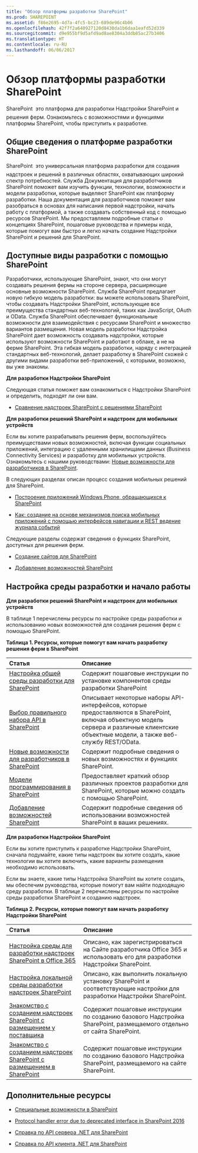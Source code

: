 ```yaml
---
title: "Обзор платформы разработки SharePoint"
ms.prod: SHAREPOINT
ms.assetid: f86e2695-4d7a-4fc5-bc23-689de96c4b06
ms.openlocfilehash: 42f7f2a640927120d8430da1b6daa1eafd52d339
ms.sourcegitcommit: d9e955bf9d5afd9ad8ae8304a3ddb85ac27b3406
ms.translationtype: HT
ms.contentlocale: ru-RU
ms.lasthandoff: 06/06/2017
---
```

# <a name="sharepoint-development-overview"></a>Обзор платформы разработки SharePoint
SharePoint  это платформа для разработки Надстройки SharePoint и решения ферм. Ознакомьтесь с возможностями и функциями платформы SharePoint, чтобы приступить к разработке.
## <a name="introducing-the-sharepoint-development-platform"></a>Общие сведения о платформе разработки SharePoint
<a name="bk_introduction"> </a>

SharePoint  это универсальная платформа разработки для создания надстроек и решений в различных областях, охватывающих широкий спектр потребностей. Служба Документация для разработчиков SharePoint поможет вам изучить функции, технологии, возможности и модели разработки, которые выделяют SharePoint как платформу разработки. Наша документация для разработчиков поможет вам разобраться в основах для написания первой надстройки, начать работу с платформой, а также создавать собственный код с помощью ресурсов SharePoint. Мы предоставляем подробные статьи о концепциях SharePoint, пошаговые руководства и примеры кода, которые помогут вам быстро и легко начать создание Надстройки SharePoint и решений для SharePoint. 
  
    
    

## <a name="what-kinds-of-development-can-you-do-with-sharepoint"></a>Доступные виды разработки с помощью SharePoint
<a name="bk_whatkinds"> </a>

Разработчики, использующие SharePoint, знают, что они могут создавать решения фермы на стороне сервера, расширяющие основные возможности SharePoint. Служба SharePoint предлагает новую гибкую модель разработки: вы можете использовать SharePoint, чтобы создавать Надстройки SharePoint, использующие все преимущества стандартных веб-технологий, таких как JavaScript, OAuth и OData. Служба SharePoint обеспечивает функциональные возможности для взаимодействия с ресурсами SharePoint и множество вариантов размещения. Новая модель разработки Надстройка SharePoint дает возможность создавать надстройки, которые используют возможности SharePoint и работают в облаке, а не на ферме SharePoint. Эта гибкая модель разработки, наряду с интеграцией стандартных веб-технологий, делает разработку в SharePoint схожей с другими видами разработки веб-приложений, с которыми, возможно, вы уже знакомы.
  
    
    
 **Для разработки Надстройки SharePoint**
  
    
    
Следующая статья поможет вам ознакомиться с Надстройки SharePoint и определить, подходят ли они вам.
  
    
    

-  [Сравнение надстроек SharePoint с решениями SharePoint](sharepoint-add-ins-compared-with-sharepoint-solutions)
    
  
 **Для разработки решений SharePoint и надстроек для мобильных устройств**
  
    
    
Если вы хотите разрабатывать решения ферм, воспользуйтесь преимуществами новых возможностей, включая функции социальных приложений, интеграцию с удаленными хранилищами данных (Business Connectivity Services) и разработку для мобильных устройств. Ознакомьтесь с нашими руководствами:  [Новые возможности для разработчиков в SharePoint](what’s-new-for-developers-in-sharepoint).
  
    
    
В следующих разделах описан процесс создания мобильных решений для SharePoint.
  
    
    

-  [Построение приложений Windows Phone, обращающихся к SharePoint](build-windows-phone-apps-that-access-sharepoint)
    
  
-  [Как: создание на основе механизмов поиска мобильных приложений с помощью интерфейсов навигации и REST ведение журнала событий](how-to-build-search-driven-mobile-apps-with-the-navigation-and-event-logging-res)
    
  
Следующие разделы содержат сведения о функциях SharePoint, доступных для решения ферм. 
  
    
    

-  [Создание сайтов для SharePoint](build-sites-for-sharepoint)
    
  
-  [Добавление возможностей SharePoint](add-sharepoint-capabilities)
    
  

## <a name="set-up-your-development-environment-and-start-developing"></a>Настройка среды разработки и начало работы
<a name="bk_getstarted"> </a>

 **Для разработки решений SharePoint и надстроек для мобильных устройств**
  
    
    
В таблице 1 перечислены ресурсы по настройке среды разработки и использованию новых возможностей для создания решения ферм с помощью SharePoint.
  
    
    

  
    
    

**Таблица 1. Ресурсы, которые помогут вам начать разработку решения ферм в SharePoint**


|**Статья**|**Описание**|
|:-----|:-----|
| [Настройка общей среды разработки для SharePoint](set-up-a-general-development-environment-for-sharepoint) <br/> |Содержит пошаговые инструкции по установке компонентов среды разработки SharePoint  <br/> |
| [Выбор правильного набора API в SharePoint](choose-the-right-api-set-in-sharepoint) <br/> |Описывает некоторые наборы API-интерфейсов, которые предоставляются в SharePoint, включая объектную модель сервера и различные клиентские объектные модели, а также веб-службу REST/OData.  <br/> |
| [Новые возможности для разработчиков в SharePoint](what’s-new-for-developers-in-sharepoint) <br/> |Содержит подробные сведения о новых возможностях и функциях SharePoint.  <br/> |
| [Модели программирования в SharePoint](programming-models-in-sharepoint) <br/> |Предоставляет краткий обзор различных проектов разработки для SharePoint, которые можно создать с помощью SharePoint.  <br/> |
| [Добавление возможностей SharePoint](add-sharepoint-capabilities) <br/> |Содержит подробные сведения об использовании возможностей SharePoint в ваших решениях.  <br/> |
   
 **Для разработки Надстройки SharePoint**
  
    
    
Если вы хотите приступить к разработке Надстройки SharePoint, сначала подумайте, какие типы надстроек вы хотите создать, какие технологии вы хотите включить, какие варианты размещения необходимо использовать. 
  
    
    
Если вы знаете, какие типы Надстройка SharePoint вы хотите создать, мы обеспечим руководства, которые помогут вам найти подходящую среду разработки. В таблице 2 перечислены ресурсы по настройке среды разработки SharePoint и созданию надстроек.
  
    
    

**Таблица 2. Ресурсы, которые помогут вам начать разработку Надстройки SharePoint**


|**Статья**|**Описание**|
|:-----|:-----|
|||
| [Настройка среды для разработки надстроек SharePoint в Office 365](http://msdn.microsoft.com/library/b22ce52a-ae9e-4831-9b68-c9210af6dc54%28Office.15%29.aspx) <br/> |Описано, как зарегистрироваться на Сайте разработчика Office 365 и использовать его для разработки Надстройки SharePoint.  <br/> |
| [Настройка локальной среды разработки надстроек SharePoint](http://msdn.microsoft.com/library/b0878c12-27c9-4eea-ae3b-7e79e5a8838d%28Office.15%29.aspx) <br/> |Описано, как выполнить локальную установку SharePoint и соответствующие настройки для разработки Надстройки SharePoint.  <br/> |
| [Знакомство с созданием надстроек SharePoint с размещением у поставщика](http://msdn.microsoft.com/library/3038dd73-41ee-436f-8c78-ef8e6869bf7b%28Office.15%29.aspx) <br/> |Содержит пошаговые инструкции по созданию базового Надстройка SharePoint, размещаемого отдельно от сайта SharePoint.  <br/> |
| [Знакомство с созданием надстроек SharePoint с размещением в SharePoint](http://msdn.microsoft.com/library/1b992485-6efe-4ea4-a18c-221689b0b66f%28Office.15%29.aspx) <br/> |Содержит пошаговые инструкции по созданию базового Надстройка SharePoint, размещаемого на сайте SharePoint.  <br/> |
   

## <a name="additional-resources"></a>Дополнительные ресурсы
<a name="bk_additionalresources"> </a>


-  [Специальные возможности в SharePoint](accessibility-in-sharepoint)
    
  
-  [Protocol handler error due to deprecated interface in SharePoint 2016](protocol-handler-error-due-to-deprecated-interface-in-sharepoint-2016)
    
  
-  [Справка по API сервера .NET для SharePoint](http://msdn.microsoft.com/library/fb8a82f1-9239-49ae-89f3-ce1385fb28b5%28Office.15%29.aspx)
    
  
-  [Справка по API клиента .NET для SharePoint](http://msdn.microsoft.com/library/88e5e1b9-eab2-4f3b-a3f2-75c96b86f1f4%28Office.15%29.aspx)
    
  

  
    
    

